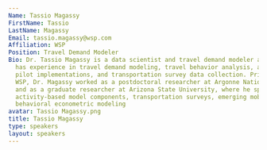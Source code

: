 ```yaml
---
Name: Tassio Magassy
FirstName: Tassio
LastName: Magassy
Email: tassio.magassy@wsp.com
Affiliation: WSP
Position: Travel Demand Modeler
Bio: Dr. Tassio Magassy is a data scientist and travel demand modeler at WSP. Tassio
  has experience in travel demand modeling, travel behavior analysis, autonomous vehicle
  pilot implementations, and transportation survey data collection. Prior to joining
  WSP, Dr. Magassy worked as a postdoctoral researcher at Argonne National Laboratory
  and as a graduate researcher at Arizona State University, where he specialized in
  activity-based model components, transportation surveys, emerging mobility, and
  behavioral econometric modeling
avatar: Tassio Magassy.png
title: Tassio Magassy
type: speakers
layout: speakers
---
```

